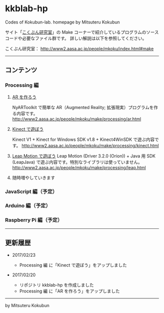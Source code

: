 # kkblab-hp
Codes of Kokubun-lab. homepage by Mitsuteru Kokubun

サイト「[こくぶん研究室](http://www2.aasa.ac.jp/people/mkoku/)」の Make コーナーで紹介しているプログラムのソースコードや必要なファイル群です。
詳しい解説は以下を参照してください。

こくぶん研究室： http://www2.aasa.ac.jp/people/mkoku/index.html#make

---

## コンテンツ


### Processing 編

1. [AR を作ろう](processing/ar)

    NyARToolkit で簡単な AR（Augmented Reality; 拡張現実）プログラムを作る内容です。
    http://www2.aasa.ac.jp/people/mkoku/make/processing/ar.html

2. [Kinect で遊ぼう](processing/kinect)

    Kinect V1 + Kinect for Windows SDK v1.8 + Kinect4WinSDK で遊ぶ内容です。
    http://www2.aasa.ac.jp/people/mkoku/make/processing/kinect.html

3. [Leap Motion で遊ぼう](processing/leap)
    Leap Motion (Driver 3.2.0 (Orion)) + Java 用 SDK (LeapJava) で遊ぶ内容です。特別なライブラリは使っていません。
    http://www2.aasa.ac.jp/people/mkoku/make/processing/leap.html

4. 随時増やしていきます


### JavaScript 編（予定）



### Arduino 編（予定）



### Raspberry Pi 編（予定）


---
## 更新履歴

* 2017/02/23
    * Processing 編 に「Kinect で遊ぼう」をアップしました

* 2017/02/20
    * リポジトリ kkblab-hp を作成しました
    * Processing 編 に「AR を作ろう」をアップしました

---
by Mitsuteru Kokubun